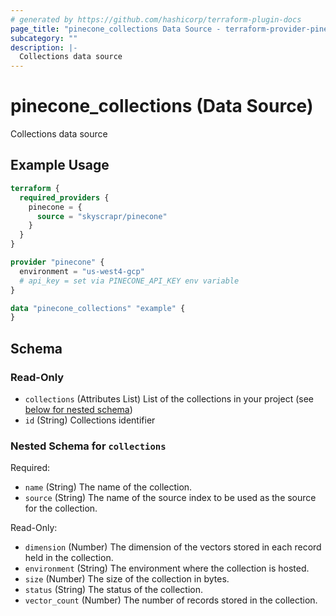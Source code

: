 ```yaml
---
# generated by https://github.com/hashicorp/terraform-plugin-docs
page_title: "pinecone_collections Data Source - terraform-provider-pinecone"
subcategory: ""
description: |-
  Collections data source
---
```


# pinecone_collections (Data Source)

Collections data source

## Example Usage

```terraform
terraform {
  required_providers {
    pinecone = {
      source = "skyscrapr/pinecone"
    }
  }
}

provider "pinecone" {
  environment = "us-west4-gcp"
  # api_key = set via PINECONE_API_KEY env variable
}

data "pinecone_collections" "example" {
}
```

<!-- schema generated by tfplugindocs -->
## Schema

### Read-Only

- `collections` (Attributes List) List of the collections in your project (see [below for nested schema](#nestedatt--collections))
- `id` (String) Collections identifier

<a id="nestedatt--collections"></a>
### Nested Schema for `collections`

Required:

- `name` (String) The name of the collection.
- `source` (String) The name of the source index to be used as the source for the collection.

Read-Only:

- `dimension` (Number) The dimension of the vectors stored in each record held in the collection.
- `environment` (String) The environment where the collection is hosted.
- `size` (Number) The size of the collection in bytes.
- `status` (String) The status of the collection.
- `vector_count` (Number) The number of records stored in the collection.
